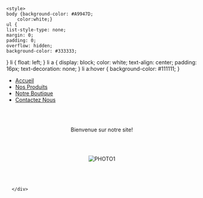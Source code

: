 <html>
   <head>
	   <meta charset="utf-8">
      <title>Choco coeur - Boutique</title>
 
	<style>
	body {background-color: #A9947D;
		color:white;}
    ul {
    list-style-type: none;
    margin: 0;
    padding: 0;
    overflow: hidden;
    background-color: #333333;
}
li {
    float: left;
}
li a {
    display: block;
    color: white;
    text-align: center;
    padding: 16px;
    text-decoration: none;
}
li a:hover {
    background-color: #111111;
}
	</style>
	   </head>
	<body>
            <ul>
               <li><a href="accueil.html">Accueil</a></li>
               <li><a href="produits.html">Nos Produits</a></li>
               <li><a href="boutique.html">Notre Boutique</a></li>
               <li><a href="contacteznous.html">Contactez Nous</a></li>
            </ul>
         </li>
      </ul>
<br>
<br>
<center>Bienvenue sur notre site!</center>
      <center><img src="logo-chococoeur.jpg" style="padding-top:60px;" alt="PHOTO1"></center>
      <br><br>
	 <br>
      <div class="paragraphe">
         
      </div>
   </body>
</html>

